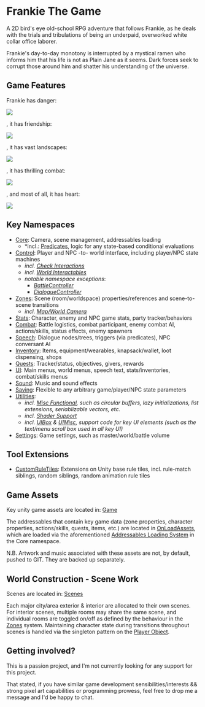 # Frankie The Game

A 2D bird's eye old-school RPG adventure that follows Frankie, as he deals with the trials and tribulations of being an underpaid, overworked white collar office laborer.  

Frankie's day-to-day monotony is interrupted by a mystical ramen who informs him that his life is not as Plain Jane as it seems.  Dark forces seek to corrupt those around him and shatter his understanding of the universe.

## Game Features

Frankie has danger:

![](/InfoTools/Images/HorseDanger.png)

, it has friendship:

![](/InfoTools/Images/FrankieFriendship.gif)

, it has vast landscapes:

![](/InfoTools/Images/VastOverworld.png)

, it has thrilling combat:

![](/InfoTools/Images/ThrillingCombatToo.png)

, and most of all, it has heart:

![](/InfoTools/Images/LucySmooch.png)

## Key Namespaces

* [Core](/Assets/Scripts/Core/):  Camera, scene management, addressables loading
    * *incl.: [Predicates](/Assets/Scripts/Predicates/), logic for any state-based conditional evaluations
* [Control](/Assets/Scripts/Control/):  Player and NPC -to- world interface, including player/NPC state machines
    * *incl. [Check Interactions](/Assets/Scripts/CheckInteractions/)*
    * *incl. [World Interactables](/Assets/Scripts/World/)*
    * *notable namespace exceptions*:
        * *[BattleController](/Assets/Scripts/Control/Controllers/BattleController.cs)*
        * *[DialogueController](/Assets/Scripts/Control/Controllers/DialogueController.cs)*
* [Zones](/Assets/Scripts/Zones/):  Scene (room/worldspace) properties/references and scene-to-scene transitions
    * *incl. [Map/World Camera](/Assets/Scripts/Zones/Map/)*
* [Stats](/Assets/Scripts/Stats/):  Character, enemy and NPC game stats, party tracker/behaviors
* [Combat](/Assets/Scripts/Combat/):  Battle logistics, combat participant, enemy combat AI, actions/skills, status effects, enemy spawners
* [Speech](/Assets/Scripts/Speech/):  Dialogue nodes/trees, triggers (via predicates), NPC conversant AI
* [Inventory](/Assets/Scripts/Inventory/):  Items, equipment/wearables, knapsack/wallet, loot dispensing, shops
* [Quests](/Assets/Scripts/Quests/):  Tracker/status, objectives, givers, rewards
* [UI](/Assets/Scripts/UI/):  Main menus, world menus, speech text, stats/inventories, combat/skills menus
* [Sound](/Assets/Scripts/Sound/):  Music and sound effects
* [Saving](/Assets/Scripts/Saving/):  Flexible to any arbitrary game/player/NPC state parameters
* [Utilities](/Assets/Scripts/Utils/):
    * *incl. [Misc Functional](/Assets/Scripts/Utils/Functional/), such as circular buffers, lazy initializations, list extensions, seriablizable vectors, etc.*
    * *incl. [Shader Support](/Assets/Scripts/Utils//Shaders/)*
    * *incl. [UIBox](/Assets/Scripts/Utils/UIBox/) & [UIMisc](/Assets/Scripts/Utils/UIMisc/), support code for key UI elements (such as the text/menu scroll box used in all key UI)*
* [Settings](/Assets/Scripts/PlayerPrefs/):  Game settings, such as master/world/battle volume

## Tool Extensions

* [CustomRuleTiles](/Assets/Scripts/CustomRuleTiles/):  Extensions on Unity base rule tiles, incl. rule-match siblings, random siblings, random animation rule tiles

## Game Assets

Key unity game assets are located in:
[Game](/Assets/Game/)

The addressables that contain key game data (zone properties, character properties, actions/skills, quests, items, etc.) are located in [OnLoadAssets](/Assets/Game/OnLoadAssets/), which are loaded via the aforementioned [Addressables Loading System](/Assets/Scripts/Core/AddressablesHandling/) in the Core namespace.

N.B. Artwork and music associated with these assets are not, by default, pushed to GIT.  They are backed up separately.

## World Construction - Scene Work

Scenes are located in: [Scenes](/Assets/Scenes/)

Each major city/area exterior & interior are allocated to their own scenes.  For interior scenes, multiple rooms may share the same scene, and individual rooms are toggled on/off as defined by the behaviour in the [Zones](/Assets/Scripts/Zones/) system.  Maintaining character state during transitions throughout scenes is handled via the singleton pattern on the [Player Object](/Assets/Scripts/Core//Player.cs).

## Getting involved?

This is a passion project, and I'm not currently looking for any support for this project.  

That stated, if you have similar game development sensibilities/interests && strong pixel art capabilities or programming prowess, feel free to drop me a message and I'd be happy to chat.
